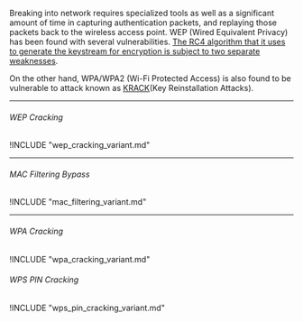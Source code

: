 Breaking into network requires specialized tools as well as a significant amount of time in capturing authentication packets, and replaying those packets back to the wireless access point. WEP (Wired Equivalent Privacy) has been found with several vulnerabilities. [The RC4 algorithm that it uses to generate the keystream for encryption is subject to two separate weaknesses](https://pdfs.semanticscholar.org/8aeb/2a27abc2a1d0a8b71047606fbeec0f711e03.pdf).

On the other hand, WPA/WPA2 (Wi-Fi Protected Access) is also found to be vulnerable to attack known as [KRACK](https://www.krackattacks.com/)(Key Reinstallation Attacks).
___

###### WEP Cracking
!INCLUDE "wep_cracking_variant.md"
___

###### MAC Filtering Bypass

!INCLUDE "mac_filtering_variant.md"
___

###### WPA Cracking

!INCLUDE "wpa_cracking_variant.md"

###### WPS PIN Cracking

!INCLUDE "wps_pin_cracking_variant.md"

